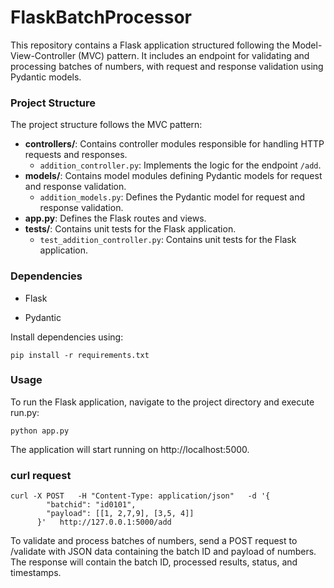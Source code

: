 # FlaskBatchProcessor

This repository contains a Flask application structured following the Model-View-Controller (MVC) pattern. It includes an endpoint for validating and processing batches of numbers, with request and response validation using Pydantic models.


### Project Structure

The project structure follows the MVC pattern:

  - **controllers/**: Contains controller modules responsible for handling HTTP requests and responses.
    - `addition_controller.py`: Implements the logic for the endpoint `/add`.
  - **models/**: Contains model modules defining Pydantic models for request and response validation.
    - `addition_models.py`: Defines the Pydantic model for request and response validation.
  - **app.py**: Defines the Flask routes and views.
- **tests/**: Contains unit tests for the Flask application.
  - `test_addition_controller.py`: Contains unit tests for the Flask application.

### Dependencies
* Flask

* Pydantic

Install dependencies using:
```
pip install -r requirements.txt
```

### Usage

To run the Flask application, navigate to the project directory and execute run.py:
```
python app.py
```
The application will start running on http://localhost:5000.

### curl request
```
curl -X POST   -H "Content-Type: application/json"   -d '{
        "batchid": "id0101",
        "payload": [[1, 2,7,9], [3,5, 4]]
      }'   http://127.0.0.1:5000/add
```

To validate and process batches of numbers, send a POST request to /validate with JSON data containing the batch ID and payload of numbers. The response will contain the batch ID, processed results, status, and timestamps.